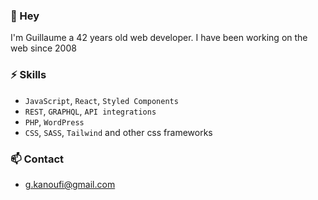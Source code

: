 ### 👋 Hey

I'm Guillaume a 42 years old web developer.
I have been working on the web since 2008

### ⚡ Skills
- `JavaScript`, `React`, `Styled Components`
- `REST`, `GRAPHQL`, `API integrations`
- `PHP`, `WordPress`
- `CSS`, `SASS`, `Tailwind` and other css frameworks

### 📫 Contact
-  [g.kanoufi@gmail.com](mailto:g.kanoufi@gmail.com)

<!--
**g-kanoufi/g-kanoufi** is a ✨ _special_ ✨ repository because its `README.md` (this file) appears on your GitHub profile.

Here are some ideas to get you started:

- 🔭 I’m currently working on ...
- 🌱 I’m currently learning ...
- 👯 I’m looking to collaborate on ...
- 🤔 I’m looking for help with ...
- 💬 Ask me about ...
-  How to reach me: ...
- 😄 Pronouns: ...
-  Fun fact: ...
-->
